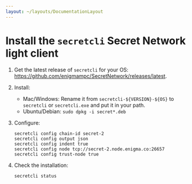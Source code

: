 ```yaml
---
layout: ~/layouts/DocumentationLayout
---
```


# Install the `secretcli` Secret Network light client

1.  Get the latest release of `secretcli` for your OS: https://github.com/enigmampc/SecretNetwork/releases/latest.

1.  Install:
    
    *   Mac/Windows: Rename it from `secretcli-${VERSION}-${OS}` to `secretcli` or `secretcli.exe` and put it in your path.
    *   Ubuntu/Debian: `sudo dpkg -i secret*.deb`
2.  Configure:
    
    ```
    secretcli config chain-id secret-2
    secretcli config output json
    secretcli config indent true
    secretcli config node tcp://secret-2.node.enigma.co:26657
    secretcli config trust-node true
    
    ```
    
3.  Check the installation:
    
    ```
    secretcli status
    ```